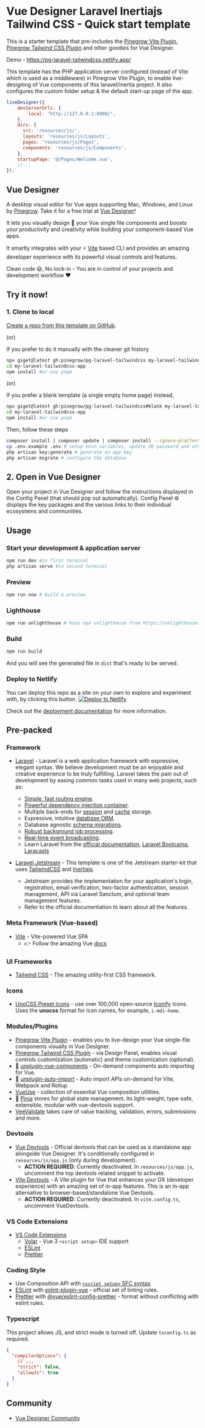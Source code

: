 # Vue Designer Laravel Inertiajs Tailwind CSS - Quick start template

This is a starter template that pre-includes the [Pinegrow Vite Plugin](https://www.npmjs.com/package/@pinegrow/vite-plugin), [Pinegrow Tailwind CSS Plugin](https://www.npmjs.com/package/@pinegrow/tailwindcss-plugin) and other goodies for Vue Designer.

Demo - https://pg-laravel-tailwindcss.netlify.app/

This template has the PHP application server configured (instead of Vite which is used as a middleware) in Pinegrow Vite Plugin, to enable live-designing of Vue components of this laravel/inertia project. It also configures the custom folder setup & the default start-up page of the app.

```js
liveDesigner({
    devServerUrls: {
        local: "http://127.0.0.1:8000/",
    },
    dirs: {
      src: 'resources/js/',
      layouts: 'resources/js/Layouts',
      pages: 'resources/js/Pages',
      components: 'resources/js/Components',
    },
    startupPage: '@/Pages/Welcome.vue',
    //...
}),
```

## Vue Designer

A desktop visual editor for Vue apps supporting Mac, Windows, and Linux by [Pinegrow](https://pinegrow.com/). Take it for a free trial at [Vue Designer](https://vuedesigner.com)!

It lets you visually design 🎨 your Vue single file components and boosts your productivity and creativity while building your component-based Vue apps.

It smartly integrates with your ⚡️ [Vite](https://vitejs.dev/) based CLI and provides an amazing developer experience with its powerful visual controls and features.

Clean code 😃, No lock-in - You are in control of your projects and development workflow ❤️

## Try it now!

### 1. Clone to local

[Create a repo from this template on GitHub](https://github.com/pinegrow/pg-laravel-tailwindcss/generate).

(or)

If you prefer to do it manually with the cleaner git history

```bash
npx giget@latest gh:pinegrow/pg-laravel-tailwindcss my-laravel-tailwindcss-app #project-name
cd my-laravel-tailwindcss-app
npm install #or use pnpm
```

(or)

If you prefer a blank template (a single empty home page) instead,

```bash
npx giget@latest gh:pinegrow/pg-laravel-tailwindcss#blank my-laravel-tailwindcss-app #project-name
cd my-laravel-tailwindcss-app
npm install #or use pnpm
```

Then, follow these steps

```bash
composer install | composer update | composer install --ignore-platform-req=ext-iconv #install/update composer
cp .env.example .env # setup envn variables, update db password and other details as required
php artisan key:generate # generate an app key
php artisan migrate # configure the database
```

## 2. Open in Vue Designer

Open your project in Vue Designer and follow the instructions displayed in the Config Panel (that should pop out automatically). Config Panel ⚙️ displays the key packages and the various links to their individual ecosystems and communities.

## Usage

### Start your development & application server

```bash
npm run dev #in first terminal
php artisan serve #in second terminal
```

### Preview

```bash
npm run now # build & preview
```

### Lighthouse

```bash
npm run unlighthouse # Uses npx unlighthouse from https://unlighthouse.dev/ to run lighthouse on entire site (all pages)
```

### Build

```bash
npm run build
```

And you will see the generated file in `dist` that's ready to be served.

### Deploy to Netlify

You can deploy this repo as a site on your own to explore and experiment with, by clicking this button.
[![Deploy to Netlify](https://www.netlify.com/img/deploy/button.svg)](https://app.netlify.com/start/deploy?repository=https://github.com/Pinegrow/pg-laravel-tailwindcss)

Check out the [deployment documentation](https://vitejs.dev/guide/static-deploy.html#netlify) for more information.

## Pre-packed

### Framework

- [Laravel](https://laravel.com/) - Laravel is a web application framework with expressive, elegant syntax. We believe development must be an enjoyable and creative experience to be truly fulfilling. Laravel takes the pain out of development by easing common tasks used in many web projects, such as:

  - [Simple, fast routing engine](https://laravel.com/docs/routing).
  - [Powerful dependency injection container](https://laravel.com/docs/container).
  - Multiple back-ends for [session](https://laravel.com/docs/session) and [cache](https://laravel.com/docs/cache) storage.
  - Expressive, intuitive [database ORM](https://laravel.com/docs/eloquent).
  - Database agnostic [schema migrations](https://laravel.com/docs/migrations).
  - [Robust background job processing](https://laravel.com/docs/queues).
  - [Real-time event broadcasting](https://laravel.com/docs/broadcasting).
  - Learn Laravel from the [official documentation](https://laravel.com/docs), [Laravel Bootcamp](https://bootcamp.laravel.com), [Laracasts](https://laracasts.com)

- [Laravel Jetstream](https://jetstream.laravel.com/introduction.html) - This template is one of the Jetstream starter-kit that uses [TailwindCSS](https://tailwindcss.com/docs/guides/vite#vue) and [Inertiajs](https://inertiajs.com/).
  - Jetstream provides the implementation for your application's login, registration, email verification, two-factor authentication, session management, API via Laravel Sanctum, and optional team management features.
  - Refer to the official documentation to learn about all the features.

### Meta Framework (Vue-based)

- [Vite](https://vitejs.dev/) - Vite-powered Vue SPA
  - 👉 Follow the amazing Vue [docs](https://vuejs.org/guide/introduction.html)

### UI Frameworks

- [Tailwind CSS](https://tailwindcss.com/docs/guides/vite#vue) - The amazing utility-first CSS framework.

### Icons

- [UnoCSS Preset Icons](https://github.com/unocss/unocss/tree/main/packages/preset-icons/) - use over 100,000 open-source [Iconify](https://iconify.design/) icons. Uses the **unocss** format for icon names, for example, `i-mdi-home`.

### Modules/Plugins

- [Pinegrow Vite Plugin](https://www.npmjs.com/package/@pinegrow/vite-plugin) - enables you to live-design your Vue single-file components visually in Vue Designer.
- [Pinegrow Tailwind CSS Plugin](https://www.npmjs.com/package/@pinegrow/tailwindcss-plugin) - via Design Panel, enables visual controls customization (automatic) and theme customization (optional).
- 📲 [unplugin-vue-components](https://github.com/antfu/unplugin-vue-components) - On-demand components auto importing for Vue.
- 📲 [unplugin-auto-import](https://github.com/antfu/unplugin-auto-import) - Auto import APIs on-demand for Vite, Webpack and Rollup.
- [VueUse](https://vueuse.org/) - collection of essential Vue composition utilities.
- 🍍 [Pinia](https://pinia.vuejs.org/) stores for global state management. Its light-weight, type-safe, extensible, modular with vue-devtools support.
- [VeeValidate](https://vee-validate.logaretm.com/v4/) takes care of value tracking, validation, errors, submissions and more.

### Devtools

- [Vue Devtools](https://devtools.vuejs.org/guide/installation.html#standalone) - Official devtools that can be used as a standalone app alongside Vue Designer. It's conditionally configured in `resources/js/app.js` (only during development).
  - **ACTION REQUIRED**: Currently deactivated. In `resources/js/app.js`, uncomment the top devtools related snippet to activate.
- [Vite Devtools](https://github.com/webfansplz/vite-plugin-vue-devtools) - A Vite plugin for Vue that enhances your DX (developer experience) with an amazing set of in-app features. This is an in-app alternative to browser-based/standalone Vue Devtools.
  - **ACTION REQUIRED**: Currently deactivated. In `vite.config.ts`, uncomment VueDevtools.

### VS Code Extensions

- [VS Code Extensions](./.vscode/extensions.json)
  - [Volar](https://marketplace.visualstudio.com/items?itemName=Vue.volar) - Vue 3 `<script setup>` IDE support
  - [ESLint](https://marketplace.visualstudio.com/items?itemName=dbaeumer.vscode-eslint)
  - [Prettier](https://marketplace.visualstudio.com/items?itemName=esbenp.prettier-vscode)

### Coding Style

- Use Composition API with [`<script setup>` SFC syntax](https://vuejs.org/guide/scaling-up/sfc.html)
- [ESLint](https://eslint.org) with [eslint-plugin-vue](https://vuejs.org/guide/scaling-up/tooling.html#linting) - official set of linting rules.
- [Prettier](https://prettier.io) with [@vue/eslint-config-prettier](https://vuejs.org/guide/scaling-up/tooling.html#formatting) - format without conflicting with eslint rules.

### Typescript

This project allows JS, and strict mode is turned off. Update `tsconfig.ts` as required.

```json
{
  "compilerOptions": {
    // ...
    "strict": false,
    "allowJs": true
  }
}
```

## Community

- [Vue Designer Community](https://discord.gg/BYp45Nnu5T)
